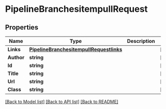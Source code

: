 # PipelineBranchesitempullRequest

## Properties

Name | Type | Description | Notes
------------ | ------------- | ------------- | -------------
**Links** | [**PipelineBranchesitempullRequestlinks**](PipelineBranchesitempullRequestlinks.md) |  | [optional] 
**Author** | **string** |  | [optional] 
**Id** | **string** |  | [optional] 
**Title** | **string** |  | [optional] 
**Url** | **string** |  | [optional] 
**Class** | **string** |  | [optional] 

[[Back to Model list]](../README.md#documentation-for-models) [[Back to API list]](../README.md#documentation-for-api-endpoints) [[Back to README]](../README.md)


